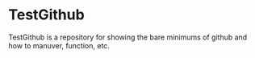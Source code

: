  TestGithub
 ==========
  
  TestGithub is a repository for showing the bare minimums of github and how to manuver, function, etc.
  
